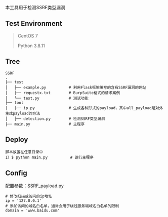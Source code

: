 本工具用于检测SSRF类型漏洞



## Test Environment ##

>CentOS 7
>
>Python 3.8.11

## Tree ##

	SSRF
	.
	├── test
	│   ├── example.py			# 利用Flask框架编写的含有SSRF漏洞的网站
	│   ├── requestx.txt		# BurpSuite格式的请求案例
	│   └── test.py				# 测试功能
	├── tool
	│   ├── ip.py				# 生成各种形式的payload，其中all_payload是对外生成payload的方法
	│   ├── detection.py		# 检测SSRF类型漏洞
	├── main.py					# 主程序

## Deploy ##

	脚本放置在任意目录中
	1）$ python main.py			# 运行主程序



## Config ##

配置参数：SSRF_payload.py

	# 修改扫描或访问的ip地址
	ip = '127.0.0.1'
	# 添加访问的域名白名单，通常会用于绕过服务端域名白名单的限制
	domain = 'www.baidu.com'


